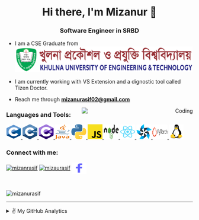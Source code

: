 <h1 align="center"> Hi there, I'm Mizanur 👋 </h1>
<h3 align="center">Software Engineer in SRBD</h3>



<!--   -->


<!-- ⭐ ⚡ 🔭 🌱 👨‍💻 💬 📫  -->
- I am a CSE Graduate from ![Khulna University of Engineering & Technology](https://github.com/mizanurasif/mizanurasif/blob/main/kuet-logo.png "KUET")
<!--  -  I’m currently working on [name](link) -->
- I am currently working with VS Extension and a dignostic tool called Tizen Doctor. 

<!-- - Ask me about **C,C++,git** -->
- Reach me through **mizanurasif02@gmail.com**


<!-- coding gif-->
<div align="right">
  <img align="right" alt="Coding" width="300" src="https://i.pinimg.com/originals/81/17/8b/81178b47a8598f0c81c4799f2cdd4057.gif">
</div>



<div>
  <h3 align="left">Languages and Tools:</h3>
  <p align="left"> 
    <a href="https://www.cprogramming.com/" target="_blank" rel="noreferrer"> 
      <img src="https://github.com/mizanurasif/mizanurasif/blob/main/c.svg" alt="c" width="40" height="40"/> </a> 
    <a href="https://www.w3schools.com/cpp/" target="_blank" rel="noreferrer">     
      <img src="https://github.com/mizanurasif/mizanurasif/blob/main/c++.svg" alt="cplusplus" width="40" height="40"/> </a>
       <a href="https://learn.microsoft.com/en-us/dotnet/csharp/tour-of-csharp/" target="_blank" rel="noreferrer"> 
      <img src="https://github.com/mizanurasif/mizanurasif/blob/main/c sharp.svg" alt="C Sharp" width="40" height="40"/> </a> 
    <a href="https://www.java.com" tar get="_blank" rel="noreferrer"> 
      <img src="https://github.com/mizanurasif/mizanurasif/blob/main/java.svg" alt="java" width="40" height="40"/> </a> 
    <a href="https://www.python.org" target="_blank" rel="noreferrer"> 
      <img src="https://github.com/mizanurasif/mizanurasif/blob/main/python-5.svg" alt="python" width="40" height="40"/> </a> 
    <a href="https://developer.mozilla.org/en-US/docs/Web/JavaScript" target="_blank" rel="noreferrer"> 
      <img src="https://github.com/mizanurasif/mizanurasif/blob/main/javascript-1.svg" alt="javascript" width="40" height="40"/> </a> 
      <a href="https://developer.mozilla.org/en-US/docs/Web/JavaScript" target="_blank" rel="noreferrer"> 
    <a href="https://nodejs.org" target="_blank" rel="noreferrer"> 
      <img src="https://github.com/mizanurasif/mizanurasif/blob/main/nodejs-1.svg" alt="nodejs" width="40" height="40"/> </a> 
    <a href="https://reactjs.org/" target="_blank" rel="noreferrer"> 
      <img src="https://github.com/mizanurasif/mizanurasif/blob/main/react-2.svg" alt="react" width="40" height="40"/> </a> 
    <a href="https://www.tizen.org/" target="_blank" rel="noreferrer"> 
      <img src="https://github.com/mizanurasif/mizanurasif/blob/main/Tizen-Pinwheel-On-Light-RGB.png" alt="tizen" width="40" height="40"/> </a> 
   <!--  <a href="https://www.postgresql.org" target="_blank" rel="noreferrer"> 
      <img src="https://raw.githubusercontent.com/devicons/devicon/master/icons/postgresql/postgresql-original-wordmark.svg" alt="postgresql" width="40" height="40"/> -->
<!--     <a href="https://developer.android.com" target="_blank" rel="noreferrer"> 
      <img src="https://raw.githubusercontent.com/devicons/devicon/master/icons/android/android-original-wordmark.svg" alt="android" width="40" height="40"/> </a> -->
<!--     <a href="https://www.w3.org/html/" target="_blank" rel="noreferrer"> 
      <img src="https://raw.githubusercontent.com/devicons/devicon/master/icons/html5/html5-original-wordmark.svg" alt="html5" width="40" height="40"/> </a>  -->
<!--     <a href="https://www.w3schools.com/css/" target="_blank" rel="noreferrer"> 
      <img src="https://raw.githubusercontent.com/devicons/devicon/master/icons/css3/css3-original-wordmark.svg" alt="css3" width="40" height="40"/> </a>  -->
    <!--
    <a href="https://getbootstrap.com" target="_blank" rel="noreferrer"> 
      <img src="https://raw.githubusercontent.com/devicons/devicon/master/icons/bootstrap/bootstrap-plain-wordmark.svg" alt="bootstrap" width="40" height="40"/> </a> 
    -->
    <a href="https://developer.mozilla.org/en-US/docs/Web/JavaScript" target="_blank" rel="noreferrer"> 
      <img src="https://github.com/mizanurasif/mizanurasif/blob/main/pytorch-2.svg" alt="javascript" width="40" height="40"/> </a> 
    <a href="https://www.linux.org/" target="_blank" rel="noreferrer"> 
      <img src="https://raw.githubusercontent.com/devicons/devicon/master/icons/linux/linux-original.svg" alt="linux" width="40" height="40"/> </a> 
    <!--
    <a href="https://www.mysql.com/" target="_blank" rel="noreferrer"> 
      <img src="https://raw.githubusercontent.com/devicons/devicon/master/icons/mysql/mysql-original-wordmark.svg" alt="mysql" width="40" height="40"/> </a> 
    -->
    <!--
    <a href="https://nodejs.org" target="_blank" rel="noreferrer"> 
      <img src="https://raw.githubusercontent.com/devicons/devicon/master/icons/nodejs/nodejs-original-wordmark.svg" alt="nodejs" width="40" height="40"/> </a> 
    -->
    <!--
    <a href="https://reactjs.org/" target="_blank" rel="noreferrer"> 
      <img src="https://raw.githubusercontent.com/devicons/devicon/master/icons/react/react-original-wordmark.svg" alt="react" width="40" height="40"/> </a> 
    -->  
  </p>
</div>



<div>
  <h3 align="left">Connect with me:</h3>
  <p align="left">
    <a href="www.linkedin.com/in/mizanur-rahman-asif" target="blank">
      <img align="center" src="https://raw.githubusercontent.com/rahuldkjain/github-profile-readme-generator/master/src/images/icons/Social/linked-in-alt.svg" alt="mizanrasif" height="30" width="40" /></a>
    <a href="https://codeforces.com/profile/__tamim1" target="blank">
      <img align="center" src="https://raw.githubusercontent.com/rahuldkjain/github-profile-readme-generator/master/src/images/icons/Social/codeforces.svg" alt="mizaurasif" height="30" width="40" /></a>
     <a href="https://www.facebook.com/mdmizanurrahman.asif.7"target="blank">
      <img align="center" src="https://github.com/mizanurasif/mizanurasif/blob/main/facebook.svg" alt="21304875" height="30" width="40" /></a> 
    <!-- <a href="https://leetcode.com/u/mizanurasif/" target="blank">
      <img align="center" src="https://github.com/mizanurasif/mizanurasif/blob/main/leetcode.svg" alt="21304875" height="30" width="40" /></a> -->
     <!--
    <a href="https://www.kaggle.com/noormuhammadtamim" target="blank">
      <img align="center" src="https://raw.githubusercontent.com/rahuldkjain/github-profile-readme-generator/master/src/images/icons/Social/kaggle.svg" alt="anirudhrai693" height="30" width="40" /></a>
    <a href="https://instagram.com/__tamim1" target="blank">
      <img align="center" src="https://raw.githubusercontent.com/rahuldkjain/github-profile-readme-generator/master/src/images/icons/Social/instagram.svg" alt="anii_akhil" height="30" width="40" /></a>
    -->
  </p>
</div>
<br>


<div>
  <!--  visitor count -->
  <p align="left"> <img src="https://komarev.com/ghpvc/?username=mizanurasif&label=Profile%20views&color=0e75b6&style=flat" alt="mizanurasif" /> </p>
</div>


<!-- cat gif --> 
<div id="coding-gif" align="right">
<!--     <img src="https://media.giphy.com/media/M9gbBd9nbDrOTu1Mqx/giphy.gif" width="100"/> -->
<!--   <img align="right" alt="Coding" width="300" src="https://cdn.dribbble.com/users/1277312/screenshots/14733298/media/39b1045e593737587dd60e42c8422d1f.gif" >  -->
</div>




<!--
--- --- ---
-->
<hr width="100%">
<details aligh="left"> 
  <summary> ✌️ My GitHub Analytics </summary><br>
<p><img width="100%" height="200px" align="left" src="https://github-readme-stats.vercel.app/api/top-langs?username=mizanurasif&show_icons=true&locale=en&layout=compact&theme=radical" alt="mizanurasif" /></p>
  <br><br><br><br><br><br><br>
<p>&nbsp;<img width="100%" height="250px" align="left" src="https://github-readme-stats.vercel.app/api?username=mizanurasif&show_icons=true&locale=en&theme=radical" alt="mizanurasif" /></p>
  <br><br><br><br><br><br><br><br><br><br><br><br>
<p><img width="100%" height="250px" align="left" src="https://github-readme-streak-stats.herokuapp.com/?user=mizanurasif&theme=radical" alt="mizanurasif" /></p>
      <br><br><br><br><br><br><br><br><br><br>
</details>


<!--
**mizanurasif/mizanurasif** is a ✨ _special_ ✨ repository because its `README.md` (this file) appears on your GitHub profile.
### Hi there, I'm Tamim. 👋



Here are some ideas to get you started:

- 🔭 I’m currently working on ...
- 🌱 I’m currently learning ...
- 👯 I’m looking to collaborate on ...
- 🤔 I’m looking for help with ...
- 💬 Ask me about ...
- 📫 How to reach me: ...
- 😄 Pronouns: ...
- ⚡ Fun fact: ...
-->
